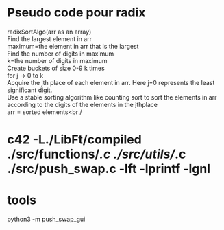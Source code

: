 # Pseudo code pour radix 

radixSortAlgo(arr as an array)<br />
  Find the largest element in arr<br />
  maximum=the element in arr that is the largest<br />
  Find the number of digits in maximum<br />
  k=the number of digits in maximum <br />
  Create buckets of size 0-9 k times<br />
for j -> 0 to k<br />
  Acquire the jth place of each element in arr. Here j=0 represents the least significant digit.<br />
  Use a stable sorting algorithm like counting sort to sort the elements in arr according to the digits of the elements in the jthplace<br />
   arr = sorted elements<br /


# c42 -L./LibFt/compiled ./src/functions/*.c ./src/utils/*.c ./src/push_swap.c -lft -lprintf -lgnl


# tools
python3 -m push_swap_gui
